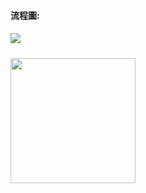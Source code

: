 #### 流程圖:
##### ![](https://raw.githubusercontent.com/OPlobo/Learning/master/HW3/Untitled%20Diagram.jpg)
<img src='https://github.com/aaron1aaron2/my-learning-note/blob/master/image/bear.jpg' height=200 weight =200>
